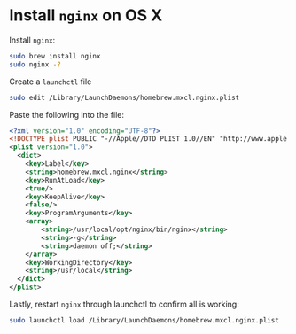 # Install `nginx` on OS X

Install `nginx`:

```bash
sudo brew install nginx
sudo nginx -?
```

Create a `launchctl` file

```bash
sudo edit /Library/LaunchDaemons/homebrew.mxcl.nginx.plist 
```

Paste the following into the file:

```xml
<?xml version="1.0" encoding="UTF-8"?>
<!DOCTYPE plist PUBLIC "-//Apple//DTD PLIST 1.0//EN" "http://www.apple.com/DTDs/PropertyList-1.0.dtd">
<plist version="1.0">
  <dict>
    <key>Label</key>
    <string>homebrew.mxcl.nginx</string>
    <key>RunAtLoad</key>
    <true/>
    <key>KeepAlive</key>
    <false/>
    <key>ProgramArguments</key>
    <array>
        <string>/usr/local/opt/nginx/bin/nginx</string>
        <string>-g</string>
        <string>daemon off;</string>
    </array>
    <key>WorkingDirectory</key>
    <string>/usr/local</string>
  </dict>
</plist>
```

Lastly, restart `nginx` through launchctl to confirm all is working:

```bash
sudo launchctl load /Library/LaunchDaemons/homebrew.mxcl.nginx.plist 
```
